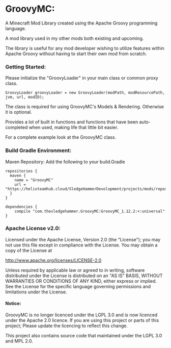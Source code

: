 # GroovyMC:
A Minecraft Mod Library created using the Apache Groovy programming language.

A mod library used in my other mods both existing and upcoming.

The library is useful for any mod developer wishing to utilize features within Apache Groovy without having to start their own mod from scratch.

### Getting Started:

Please initialize the "GroovyLoader" in your main class or common proxy class.
```
GroovyLoader groovyLoader = new GroovyLoader(modPath, modResourcePath, jvm, url, modID);
```
The class is required for using GroovyMC's Models & Rendering. Otherwise it is optional.

Provides a lot of built in functions and functions that have been auto-completed when used, making life that little bit easier.

For a complete example look at the GroovyMC class.

### Build Gradle Environment:

Maven Repository:
Add the following to your build.Gradle
```
repositories {
  maven {
    name = "GroovyMC"
    url = "https://helixteamhub.cloud/SledgeHammerDevolopment/projects/mods/repositories/maven/devlopment"
  }
}

dependencies {
	compile "com.thesledgehammer.GroovyMC:GroovyMC_1.12.2:+:universal"
}
```

### Apache License v2.0:

Licensed under the Apache License, Version 2.0 (the "License");
you may not use this file except in compliance with the License.
You may obtain a copy of the License at

http://www.apache.org/licenses/LICENSE-2.0

Unless required by applicable law or agreed to in writing, software
distributed under the License is distributed on an "AS IS" BASIS,
WITHOUT WARRANTIES OR CONDITIONS OF ANY KIND, either express or implied.
See the License for the specific language governing permissions and
limitations under the License.

#### Notice:

GroovyMC is no longer licenced under the LGPL 3.0 and is now licenced under the Apache 2.0 licence. If you are using this project or parts of this project; Please update the licencing to reflect this change.

This project also contains source code that maintained under the LGPL 3.0 and MPL 2.0.

